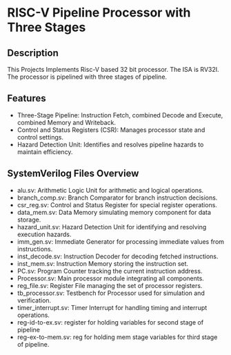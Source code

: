 # RISC-V Pipeline Processor with Three Stages

## Description
This Projects Implements Risc-V based 32 bit processor. The ISA is RV32I. The processor is pipelined with three stages of pipeline.

## Features

- Three-Stage Pipeline: Instruction Fetch, combined Decode and Execute, combined Memory and Writeback.
- Control and Status Registers (CSR): Manages processor state and control settings.
- Hazard Detection Unit: Identifies and resolves pipeline hazards to maintain efficiency.

## SystemVerilog Files Overview

- alu.sv: Arithmetic Logic Unit for arithmetic and logical operations.
- branch_comp.sv: Branch Comparator for branch instruction decisions.
- csr_reg.sv: Control and Status Register for special register operations.
- data_mem.sv: Data Memory simulating memory component for data storage.
- hazard_unit.sv: Hazard Detection Unit for identifying and resolving execution hazards.
- imm_gen.sv: Immediate Generator for processing immediate values from instructions.
- inst_decode.sv: Instruction Decoder for decoding fetched instructions.
- inst_mem.sv: Instruction Memory storing the instruction set.
- PC.sv: Program Counter tracking the current instruction address.
- Processor.sv: Main processor module integrating all components.
- reg_file.sv: Register File managing the set of processor registers.
- tb_processor.sv: Testbench for Processor used for simulation and verification.
- timer_interrupt.sv: Timer Interrupt for handling timing and interrupt operations.
- reg-id-to-ex.sv: register for holding variables for second stage of pipeline
- reg-ex-to-mem.sv: reg for holding mem stage variables for third stage of pipeline.

